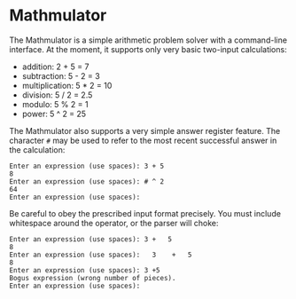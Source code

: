 Mathmulator
===========

The Mathmulator is a simple arithmetic problem solver with a
command-line interface.  At the moment, it supports only very basic
two-input calculations:

* addition: 2 + 5 = 7
* subtraction: 5 - 2 = 3
* multiplication: 5 * 2 = 10
* division: 5 / 2 = 2.5
* modulo: 5 % 2 = 1
* power: 5 ^ 2 = 25

The Mathmulator also supports a very simple answer register feature.
The character `#` may be used to refer to the most recent successful
answer in the calculation:

```
Enter an expression (use spaces): 3 + 5
8
Enter an expression (use spaces): # ^ 2
64
Enter an expression (use spaces): 
```

Be careful to obey the prescribed input format precisely.  You must
include whitespace around the operator, or the parser will choke:

```
Enter an expression (use spaces): 3 +   5
8
Enter an expression (use spaces):   3    +   5    
8
Enter an expression (use spaces): 3 +5
Bogus expression (wrong number of pieces).
Enter an expression (use spaces): 
```
